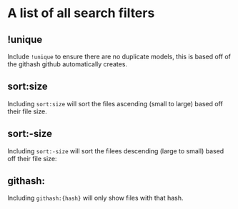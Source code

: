 # A list of all search filters
## !unique
Include `!unique` to ensure there are no duplicate models, this is based off of the githash github automatically creates.
## sort:size
Including `sort:size` will sort the files ascending (small to large) based off their file size.
## sort:-size
Including `sort:-size` will sort the filees descending (large to small) based off their file size:
## githash:
Including `githash:{hash}` will only show files with that hash.
